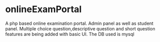 # onlineExamPortal
A php based online examination portal. Admin panel as well as student panel. Multiple choice question,descriptive question and short question features are being added with basic UI. The DB used is mysql
